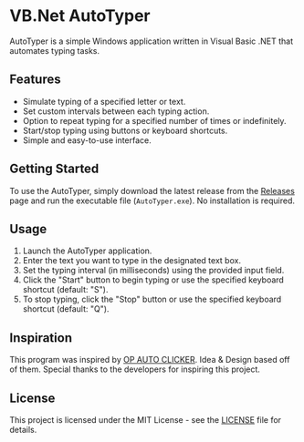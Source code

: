 # VB.Net AutoTyper

AutoTyper is a simple Windows application written in Visual Basic .NET that automates typing tasks. 

## Features

- Simulate typing of a specified letter or text.
- Set custom intervals between each typing action.
- Option to repeat typing for a specified number of times or indefinitely.
- Start/stop typing using buttons or keyboard shortcuts.
- Simple and easy-to-use interface.

## Getting Started

To use the AutoTyper, simply download the latest release from the [Releases](https://github.com/Kermit1246/AutoTyper/releases/tag/release) page and run the executable file (`AutoTyper.exe`). No installation is required.

## Usage

1. Launch the AutoTyper application.
2. Enter the text you want to type in the designated text box.
3. Set the typing interval (in milliseconds) using the provided input field.
4. Click the "Start" button to begin typing or use the specified keyboard shortcut (default: "S").
5. To stop typing, click the "Stop" button or use the specified keyboard shortcut (default: "Q").

## Inspiration

This program was inspired by [OP AUTO CLICKER](https://www.opautoclicker.com/). Idea & Design based off of them.
Special thanks to the developers for inspiring this project.

## License

This project is licensed under the MIT License - see the [LICENSE](LICENSE) file for details.

